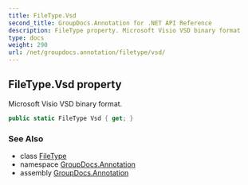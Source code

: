 ```yaml
---
title: FileType.Vsd
second_title: GroupDocs.Annotation for .NET API Reference
description: FileType property. Microsoft Visio VSD binary format
type: docs
weight: 290
url: /net/groupdocs.annotation/filetype/vsd/
---
```

## FileType.Vsd property

Microsoft Visio VSD binary format.

```csharp
public static FileType Vsd { get; }
```

### See Also

* class [FileType](../)
* namespace [GroupDocs.Annotation](../../filetype/)
* assembly [GroupDocs.Annotation](../../../)


